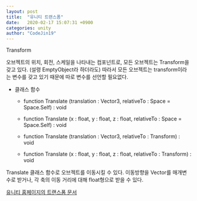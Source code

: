 ```yaml
---
layout: post
title:  "유니티 트랜스폼"
date:   2020-02-17 15:07:31 +0900
categories: unity
author: "CodeJin19"
---
```


Transform

오브젝트의 위치, 회전, 스케일을 나타내는 컴포넌트로, 모든 오브젝트는 Transform을 갖고 있다. (설령 EmptyObject라 하더라도) 따라서 모든 오브젝트는 transform이라는 변수를 갖고 있기 때문에 따로 변수를 선언할 필요없다.

- 클래스 함수

  - function Translate (translation : Vector3, relativeTo : Space = Space.Self) : void

  - function Translate (x : float, y : float, z : float, relativeTo : Space = Space.Self) : void

  - function Translate (translation : Vector3, relativeTo : Transform) : void

  - function Translate (x : float, y : float, z : float, relativeTo : Transform) : void

Translate 클래스 함수로 오브젝트를 이동시킬 수 있다. 이동방향을 Vector를 매개변수로 받거나, 각 축의 이동 거리에 대해 float형으로 받을 수 있다.


[유니티 홈페이지의 트랜스폼 문서](https://docs.unity3d.com/kr/530/ScriptReference/Transform.html)
